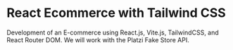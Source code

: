 # React Ecommerce with Tailwind CSS
Development of an E-commerce using React.js, Vite.js, TailwindCSS, and React Router DOM. We will work with the Platzi Fake Store API.